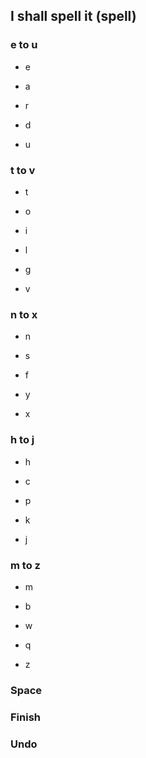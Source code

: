 ## I shall spell it (spell)<meta data-spell-branch>

### e to u

- e

- a

- r

- d

- u


### t to v 


- t 

- o

- i

- l

- g

- v


### n to x


- n

- s

- f

- y

- x

### h to j


- h

- c

- p

- k

- j

### m to z


- m

- b

- w

- q

- z

### Space <meta data-spell-letter=" ">

### Finish <meta data-spell-finish>

### Undo <meta data-spell-delchar>
